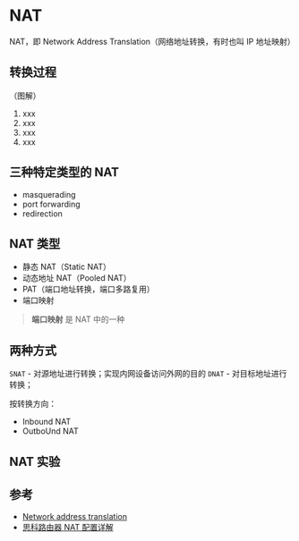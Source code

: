 # NAT

NAT，即 Network Address Translation（网络地址转换，有时也叫 IP 地址映射）

## 转换过程

（图解）

1. xxx
2. xxx
3. xxx
4. xxx

## 三种特定类型的 NAT

* masquerading
* port forwarding
* redirection

## NAT 类型

* 静态 NAT（Static NAT）
* 动态地址 NAT（Pooled NAT）
* PAT（端口地址转换，端口多路复用）
* 端口映射

> **端口映射** 是 NAT 中的一种

## 两种方式

`SNAT` - 对源地址进行转换；实现内网设备访问外网的目的
`DNAT` - 对目标地址进行转换；

按转换方向：

* Inbound NAT
* OutboUnd NAT

## NAT 实验

## 参考

* [Network address translation](https://en.wikipedia.org/wiki/Network_address_translation)
* [思科路由器 NAT 配置详解](http://blog.51cto.com/yuan2/95209) 
